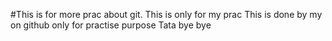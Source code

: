 #This is for more prac about git.
This is only for my prac
This is done by my on github only for practise purpose
Tata bye bye 
